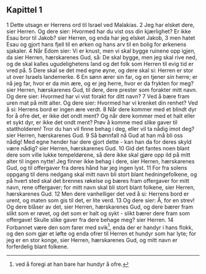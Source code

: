 ## Kapittel 1

1 Dette utsagn er Herrens ord til Israel ved Malakias.
2 Jeg har elsket dere, sier Herren. Og dere sier: Hvormed har du vist oss din kjærlighet? Er ikke Esau bror til Jakob? sier Herren, og enda har jeg elsket Jakob,
3 men hatet Esau og gjort hans fjell til en ørken og hans arv til en bolig for ørkenens sjakaler.
4 Når Edom sier: Vi er knust, men vi skal bygge ruinene opp igjen, da sier Herren, hærskarenes Gud, så: De skal bygge, men jeg skal rive ned, og de skal kalles ugudelighetens land og det folk som Herren til evig tid er vred på.
5 Dere skal se det med egne øyne, og dere skal si: Herren er stor ut over Israels landemerke.
6 En sønn ærer sin far, og en tjener sin herre; er nå jeg far, hvor er da min ære, og er jeg herre, hvor er da frykten for meg? sier Herren, hærskarenes Gud, til dere, dere prester som forakter mitt navn. Og dere sier: Hvormed har vi vist forakt for ditt navn?
7 Ved å bære fram uren mat på mitt alter. Og dere sier: Hvormed har vi krenket din renhet? Ved å si: Herrens bord er ingen ære verdt.
8 Når dere kommer med et blindt dyr for å ofre det, er ikke det ondt ment? Og når dere kommer med et halt eller et sykt dyr, er ikke det ondt ment? Prøv å komme med slike gaver til stattholderen! Tror du han vil finne behag i deg, eller vil ta nådig imot deg? sier Herren, hærskarenes Gud.
9 Så bønnfall nå Gud at han må bli oss nådig! Med egne hender har dere gjort dette - kan han da for deres skyld være nådig? sier Herren, hærskarenes Gud.
10 Gid det fantes noen blant dere som ville lukke tempeldørene, så dere ikke skal gjøre opp ild på mitt alter til ingen nytte! Jeg finner ikke behag i dere, sier Herren, hærskarenes Gud, og til offergaver fra deres hånd har jeg ingen lyst.
11 For fra solens oppgang til dens nedgang skal mitt navn bli stort blant hedningefolkene, og på hvert sted skal det brennes røkelse og bæres fram offergaver for mitt navn, rene offergaver; for mitt navn skal bli stort blant folkene, sier Herren, hærskarenes Gud.
12 Men dere vanhelliger det ved å si: Herrens bord er urent, og maten som gis til det, er lite verd.
13 Og dere sier: Å, for en strev! Og dere blåser av det, sier Herren, hærskarenes Gud, og dere bærer fram slikt som er røvet, og det som er halt og sykt - slikt bærer dere fram som offergave! Skulle slike gaver fra dere behage meg? sier Herren.
14 Forbannet være den som farer med svik[^1], enda der er handyr i hans flokk, og den som gjør et løfte og enda ofrer til Herren et hundyr som har lyte; for jeg er en stor konge, sier Herren, hærskarenes Gud, og mitt navn er forferdelig blant folkene. 

[^1]: ved å foregi at han bare har hundyr å ofre.
